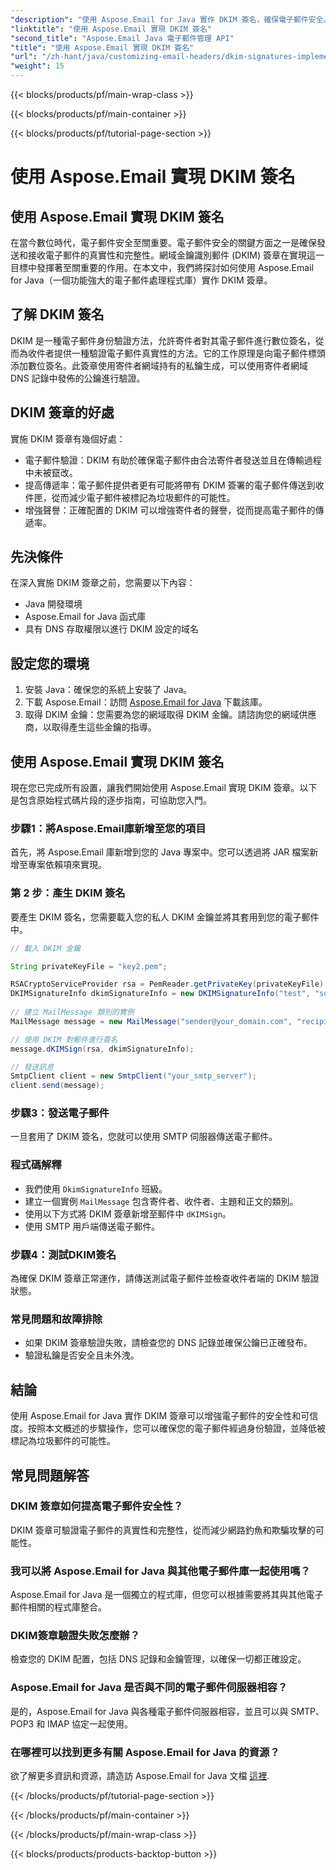 ```yaml
---
"description": "使用 Aspose.Email for Java 實作 DKIM 簽名，確保電子郵件安全。 DKIM 實作的逐步指南和程式碼。"
"linktitle": "使用 Aspose.Email 實現 DKIM 簽名"
"second_title": "Aspose.Email Java 電子郵件管理 API"
"title": "使用 Aspose.Email 實現 DKIM 簽名"
"url": "/zh-hant/java/customizing-email-headers/dkim-signatures-implementation/"
"weight": 15
---
```


{{< blocks/products/pf/main-wrap-class >}}

{{< blocks/products/pf/main-container >}}

{{< blocks/products/pf/tutorial-page-section >}}

# 使用 Aspose.Email 實現 DKIM 簽名


## 使用 Aspose.Email 實現 DKIM 簽名

在當今數位時代，電子郵件安全至關重要。電子郵件安全的關鍵方面之一是確保發送和接收電子郵件的真實性和完整性。網域金鑰識別郵件 (DKIM) 簽章在實現這一目標中發揮著至關重要的作用。在本文中，我們將探討如何使用 Aspose.Email for Java（一個功能強大的電子郵件處理程式庫）實作 DKIM 簽章。

## 了解 DKIM 簽名

DKIM 是一種電子郵件身份驗證方法，允許寄件者對其電子郵件進行數位簽名，從而為收件者提供一種驗證電子郵件真實性的方法。它的工作原理是向電子郵件標頭添加數位簽名。此簽章使用寄件者網域持有的私鑰生成，可以使用寄件者網域 DNS 記錄中發佈的公鑰進行驗證。

## DKIM 簽章的好處

實施 DKIM 簽章有幾個好處：
- 電子郵件驗證：DKIM 有助於確保電子郵件由合法寄件者發送並且在傳輸過程中未被竄改。
- 提高傳遞率：電子郵件提供者更有可能將帶有 DKIM 簽署的電子郵件傳送到收件匣，從而減少電子郵件被標記為垃圾郵件的可能性。
- 增強聲譽：正確配置的 DKIM 可以增強寄件者的聲譽，從而提高電子郵件的傳遞率。

## 先決條件

在深入實施 DKIM 簽章之前，您需要以下內容：
- Java 開發環境
- Aspose.Email for Java 函式庫
- 具有 DNS 存取權限以進行 DKIM 設定的域名

## 設定您的環境

1. 安裝 Java：確保您的系統上安裝了 Java。
2. 下載 Aspose.Email：訪問 [Aspose.Email for Java](https://products.aspose.com/email/java/) 下載該庫。
3. 取得 DKIM 金鑰：您需要為您的網域取得 DKIM 金鑰。請諮詢您的網域供應商，以取得產生這些金鑰的指導。

## 使用 Aspose.Email 實現 DKIM 簽名

現在您已完成所有設置，讓我們開始使用 Aspose.Email 實現 DKIM 簽章。以下是包含原始程式碼片段的逐步指南，可協助您入門。

### 步驟1：將Aspose.Email庫新增至您的項目

首先，將 Aspose.Email 庫新增到您的 Java 專案中。您可以透過將 JAR 檔案新增至專案依賴項來實現。

### 第 2 步：產生 DKIM 簽名

要產生 DKIM 簽名，您需要載入您的私人 DKIM 金鑰並將其套用到您的電子郵件中。

```java
// 載入 DKIM 金鑰

String privateKeyFile = "key2.pem";

RSACryptoServiceProvider rsa = PemReader.getPrivateKey(privateKeyFile);
DKIMSignatureInfo dkimSignatureInfo = new DKIMSignatureInfo("test", "some_email.com");
 
// 建立 MailMessage 類別的實例
MailMessage message = new MailMessage("sender@your_domain.com", "recipient@recipient_domain.com", "Subject", "Body");

// 使用 DKIM 對郵件進行簽名
message.dKIMSign(rsa, dkimSignatureInfo);

// 發送訊息
SmtpClient client = new SmtpClient("your_smtp_server");
client.send(message);
```

### 步驟3：發送電子郵件

一旦套用了 DKIM 簽名，您就可以使用 SMTP 伺服器傳送電子郵件。

### 程式碼解釋

- 我們使用 `DkimSignatureInfo` 班級。
- 建立一個實例 `MailMessage` 包含寄件者、收件者、主題和正文的類別。
- 使用以下方式將 DKIM 簽章新增至郵件中 `dKIMSign`。
- 使用 SMTP 用戶端傳送電子郵件。

### 步驟4：測試DKIM簽名

為確保 DKIM 簽章正常運作，請傳送測試電子郵件並檢查收件者端的 DKIM 驗證狀態。

### 常見問題和故障排除

- 如果 DKIM 簽章驗證失敗，請檢查您的 DNS 記錄並確保公鑰已正確發布。
- 驗證私鑰是否安全且未外洩。

## 結論

使用 Aspose.Email for Java 實作 DKIM 簽章可以增強電子郵件的安全性和可信度。按照本文概述的步驟操作，您可以確保您的電子郵件經過身份驗證，並降低被標記為垃圾郵件的可能性。

## 常見問題解答

### DKIM 簽章如何提高電子郵件安全性？

DKIM 簽章可驗證電子郵件的真實性和完整性，從而減少網路釣魚和欺騙攻擊的可能性。

### 我可以將 Aspose.Email for Java 與其他電子郵件庫一起使用嗎？

Aspose.Email for Java 是一個獨立的程式庫，但您可以根據需要將其與其他電子郵件相關的程式庫整合。

### DKIM簽章驗證失敗怎麼辦？

檢查您的 DKIM 配置，包括 DNS 記錄和金鑰管理，以確保一切都正確設定。

### Aspose.Email for Java 是否與不同的電子郵件伺服器相容？

是的，Aspose.Email for Java 與各種電子郵件伺服器相容，並且可以與 SMTP、POP3 和 IMAP 協定一起使用。

### 在哪裡可以找到更多有關 Aspose.Email for Java 的資源？

欲了解更多資訊和資源，請造訪 Aspose.Email for Java 文檔 [這裡](https://reference。aspose.com/email/java/).

{{< /blocks/products/pf/tutorial-page-section >}}

{{< /blocks/products/pf/main-container >}}

{{< /blocks/products/pf/main-wrap-class >}}

{{< blocks/products/products-backtop-button >}}